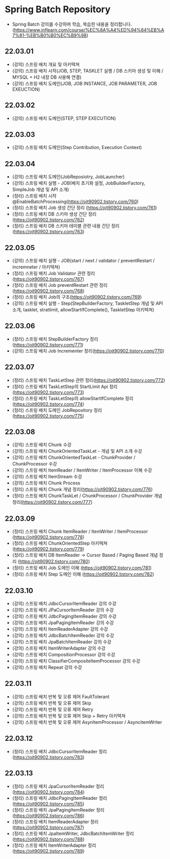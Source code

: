 # Spring Batch Repository
+ Spring Batch 강의를 수강하며 학습, 복습한 내용을 정리합니다.(https://www.inflearn.com/course/%EC%8A%A4%ED%94%84%EB%A7%81-%EB%B0%B0%EC%B9%98)


## 22.03.01
+ (강의) 스프링 배치 개요 및 아키텍쳐
+ (강의) 스프링 배치 시작(JOB, STEP, TASKLET 실행 / DB 스키마 생성 및 이해 / MYSQL + H2 내장 DB 사용해 연결)
+ (강의) 스프링 배치 도메인(JOB, JOB INSTANCE, JOB PARAMETER, JOB EXEUCTION)

## 22.03.02
+ (강의) 스프링 배치 도메인(STEP, STEP EXECUTION) 

## 22.03.03
+ (강의) 스프링 배치 도메인(Step Contribution, Execution Context) 


## 22.03.04
+ (강의) 스프링 배치 도메인(JobReposiotry, JobLauncher) 
+ (강의) 스프링 배치 실행 - JOB(배치 초기화 설정, JobBuilderFactory, SimpleJob 개념 및 API 소개) 
+ (정리) 스프링 배치 시작 @EnableBatchProcessing(https://ojt90902.tistory.com/760)
+ (정리) 스프링 배치 Job 생성 간단 정리 (https://ojt90902.tistory.com/761)
+ (정리) 스프링 배치 DB 스키마 생성 간단 정리 (https://ojt90902.tistory.com/762)
+ (정리) 스프링 배치 DB 스키마 테이블 관련 내용 간단 정리 (https://ojt90902.tistory.com/763)

## 22.03.05
+ (강의) 스프링 배치 실행 - JOB(start / next / validator / preventRestart / incremneter / 아키텍쳐) 
+ (정리) 스프링 배치 Job Validator 관련 정리(https://ojt90902.tistory.com/767)
+ (정리) 스프링 배치 Job preventRestart 관련 정리(https://ojt90902.tistory.com/768)
+ (정리) 스프링 배치 Job의 구조(https://ojt90902.tistory.com/769)
+ (강의) 스프링 배치 실행 - Step(StepBuilderFactory, TaskletStep 개념 및 API 소개, tasklet, stratlimit, allowStartIfComplete(), TaskletStep 아키텍쳐)


## 22.03.06
+ (정리) 스프링 배치 StepBuilderFactory 정리(https://ojt90902.tistory.com/771)
+ (강의) 스프링 배치 Job Incrementer 정리(https://ojt90902.tistory.com/770)

## 22.03.07
+ (정리) 스프링 배치 TaskLetStep 관련 정리(https://ojt90902.tistory.com/772)
+ (정리) 스프링 배치 TaskLetStep의 StartLimit Api 정리(https://ojt90902.tistory.com/773)
+ (정리) 스프링 배치 TaskLetStep의 allowStartIfComplete 정리(https://ojt90902.tistory.com/774)
+ (정리) 스프링 배치 도메인 JobRepository 정리(https://ojt90902.tistory.com/775)

## 22.03.08
+ (강의) 스프링 배치 Chunk 수강 
+ (강의) 스프링 배치 ChunkOrientedTaskLet - 개념 및 API 소개 수강 
+ (강의) 스프링 배치 ChunkOrientedTaskLet - ChunkProvider / ChunkProcessor 수강
+ (강의) 스프링 배치 ItemReader / ItemWriter / ItemProcessor 이해 수강
+ (강의) 스프링 배치 ItemStream 수강
+ (강의) 스프링 배치 Chunk Process 
+ (정리) 스프링 배치 Chunk 개념 정리(https://ojt90902.tistory.com/776)
+ (정리) 스프링 배치 ChunkTaskLet / ChunkProcessor / ChunkProvider 개념 정리(https://ojt90902.tistory.com/777)


## 22.03.09
+ (정리) 스프링 배치 Chunk ItemReader / ItemWriter / ItemProcessor (https://ojt90902.tistory.com/778)
+ (정리) 스프링 배치 ChunkOrientedStep 아키텍쳐  (https://ojt90902.tistory.com/779)
+ (정리) 스프링 배치 DB ItemReader → Cursor Based / Paging Based 개념 정리 (https://ojt90902.tistory.com/780)
+ (정리) 스프링 배치 Job 도메인 이해 (https://ojt90902.tistory.com/781)
+ (정리) 스프링 배치 Step 도메인 이해 (https://ojt90902.tistory.com/782)


## 22.03.10
+ (강의) 스프링 배치 JdbcCursorItemReader 강의 수강
+ (강의) 스프링 배치 JPaCursorItemReader 강의 수강
+ (강의) 스프링 배치 JdbcPagingItemReader 강의 수강
+ (강의) 스프링 배치 JpaPagingItemReader 강의 수강
+ (강의) 스프링 배치 ItemReaderAdapter 강의 수강
+ (강의) 스프링 배치 JdbcBatchItemReader 강의 수강
+ (강의) 스프링 배치 JpaBatchItemReader 강의 수강
+ (강의) 스프링 배치 ItemWriterAdapter 강의 수강
+ (강의) 스프링 배치 CompositionProcessor 강의 수강
+ (강의) 스프링 배치 ClassifierCompositeItemProcessor 강의 수강
+ (강의) 스프링 배치 Repeat 강의 수강

## 22.03.11
+ (강의) 스프링 배치 반복 및 오류 제어 FaultTolerant
+ (강의) 스프링 배치 반복 및 오류 제어 Skip
+ (강의) 스프링 배치 반복 및 오류 제어 Retry
+ (강의) 스프링 배치 반복 및 오류 제어 Skip + Retry 아키텍쳐
+ (강의) 스프링 배치 반복 및 오류 제어 AsynItemProcessor / AsyncitemWriter

## 22.03.12
+ (정리) 스프링 배치 JdbcCursorItemReader 정리 (https://ojt90902.tistory.com/783)

## 22.03.13
+ (정리) 스프링 배치 JpaCursorItemReader 정리 (https://ojt90902.tistory.com/784)
+ (정리) 스프링 배치 JdbcPagingItemReader 정리 (https://ojt90902.tistory.com/785)
+ (정리) 스프링 배치 JpaPagingItemReader 정리 (https://ojt90902.tistory.com/786)
+ (정리) 스프링 배치 ItemReaderAdapter 정리 (https://ojt90902.tistory.com/787)
+ (정리) 스프링 배치 JpaItemWriter, JdbcBatchItemWriter 정리 (https://ojt90902.tistory.com/788)
+ (정리) 스프링 배치 ItemWriterAdapter 정리 (https://ojt90902.tistory.com/789)
